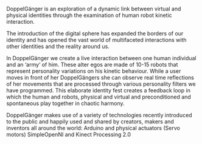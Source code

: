 DoppelGänger is an exploration of a dynamic link between virtual and physical identities through the examination of human robot kinetic interaction. 

The introduction of the digital sphere has expanded the borders of our identity and has opened the vast world of multifaceted interactions with other identities and the reality around us. 

In DoppelGänger we create a Iive interaction between one human individual and an ‘army’ of him. These alter egos are made of 10-15 robots that represent personality variations on his kinetic behaviour. While a user moves in front of her DoppelGängers she can observe real time reflections of her movements that are processed through various personality filters we have programmed. This elaborate identity fest creates a feedback loop in which the human and robots, physical and virtual and preconditioned and spontaneous play together in chaotic harmony. 

DoppelGänger makes use of a variety of technologies recently introduced to the public and happily used and shared by creators, makers and inventors all around the world:
Arduino and physical actuators (Servo motors)
SimpleOpenNI and Kinect
Processing 2.0
